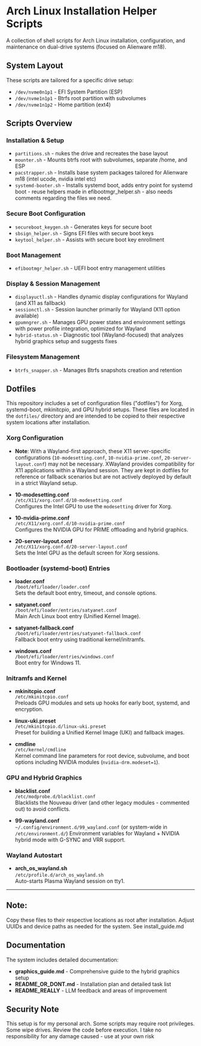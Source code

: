 # Arch Linux Installation Helper Scripts

A collection of shell scripts for Arch Linux installation, configuration, and maintenance on dual-drive systems (focused on Alienware m18).

## System Layout

These scripts are tailored for a specific drive setup:
- `/dev/nvme0n1p1` - EFI System Partition (ESP)
- `/dev/nvme1n1p1` - Btrfs root partition with subvolumes
- `/dev/nvme1n1p2` - Home partition (ext4)

## Scripts Overview

### Installation & Setup

- `partitions.sh` - nukes the drive and recreates the base layout
- `mounter.sh` - Mounts btrfs root with subvolumes, separate /home, and ESP
- `pacstrapper.sh` - Installs base system packages tailored for Alienware m18 (intel ucode, nvidia intel etc)
- `systemd-booter.sh` - Installs systemd boot, adds entry point for systemd boot - reuse helpers made in efibootmgr_helper.sh - also needs comments regarding the files we need.

### Secure Boot Configuration

- `secureboot_keygen.sh` - Generates keys for secure boot
- `sbsign_helper.sh` - Signs EFI files with secure boot keys
- `keytool_helper.sh` - Assists with secure boot key enrollment

### Boot Management

- `efibootmgr_helper.sh` - UEFI boot entry management utilities

### Display & Session Management

- `displayuctl.sh` - Handles dynamic display configurations for Wayland (and X11 as fallback)
- `sessionctl.sh` - Session launcher primarily for Wayland (X11 option available)
- `gpumngrer.sh` - Manages GPU power states and environment settings with power profile integration, optimized for Wayland
- `hybrid-status.sh` - Diagnostic tool (Wayland-focused) that analyzes hybrid graphics setup and suggests fixes

### Filesystem Management

- `btrfs_snapper.sh` - Manages Btrfs snapshots creation and retention

## Dotfiles

This repository includes a set of configuration files ("dotfiles") for Xorg, systemd-boot, mkinitcpio, and GPU hybrid setups. These files are located in the `dotfiles/` directory and are intended to be copied to their respective system locations after installation.

### Xorg Configuration

- **Note**: With a Wayland-first approach, these X11 server-specific configurations (`10-modesetting.conf`, `10-nvidia-prime.conf`, `20-server-layout.conf`) may not be necessary. XWayland provides compatibility for X11 applications within a Wayland session. They are kept in dotfiles for reference or fallback scenarios but are not actively deployed by default in a strict Wayland setup.

- **10-modesetting.conf**  
  `/etc/X11/xorg.conf.d/10-modesetting.conf`  
  Configures the Intel GPU to use the `modesetting` driver for Xorg.

- **10-nvidia-prime.conf**  
  `/etc/X11/xorg.conf.d/10-nvidia-prime.conf`  
  Configures the NVIDIA GPU for PRIME offloading and hybrid graphics.

- **20-server-layout.conf**  
  `/etc/X11/xorg.conf.d/20-server-layout.conf`  
  Sets the Intel GPU as the default screen for Xorg sessions.

### Bootloader (systemd-boot) Entries

- **loader.conf**  
  `/boot/efi/loader/loader.conf`  
  Sets the default boot entry, timeout, and console options.

- **satyanet.conf**  
  `/boot/efi/loader/entries/satyanet.conf`  
  Main Arch Linux boot entry (Unified Kernel Image).

- **satyanet-fallback.conf**  
  `/boot/efi/loader/entries/satyanet-fallback.conf`  
  Fallback boot entry using traditional kernel/initramfs.

- **windows.conf**  
  `/boot/efi/loader/entries/windows.conf`  
  Boot entry for Windows 11.

### Initramfs and Kernel

- **mkinitcpio.conf**  
  `/etc/mkinitcpio.conf`  
  Preloads GPU modules and sets up hooks for early boot, systemd, and encryption.

- **linux-uki.preset**  
  `/etc/mkinitcpio.d/linux-uki.preset`  
  Preset for building a Unified Kernel Image (UKI) and fallback images.

- **cmdline**  
  `/etc/kernel/cmdline`  
  Kernel command line parameters for root device, subvolume, and boot options including NVIDIA modules (`nvidia-drm.modeset=1`).

### GPU and Hybrid Graphics

- **blacklist.conf**  
  `/etc/modprobe.d/blacklist.conf`  
  Blacklists the Nouveau driver (and other legacy modules - commented out) to avoid conflicts.

- **99-wayland.conf**  
  `~/.config/environment.d/99_wayland.conf` (or system-wide in `/etc/environment.d/`)
  Environment variables for Wayland + NVIDIA hybrid mode with G-SYNC and VRR support.

### Wayland Autostart

- **arch_os_wayland.sh**  
  `/etc/profile.d/arch_os_wayland.sh`  
  Auto-starts Plasma Wayland session on tty1.

---

## Note: 
Copy these files to their respective locations as root after installation. Adjust UUIDs and device paths as needed for the system. See install_guide.md

## Documentation

The system includes detailed documentation:

- **graphics_guide.md** - Comprehensive guide to the hybrid graphics setup
- **README_OR_DONT.md** - Installation plan and detailed task list
- **README_REALLY** - LLM feedback and areas of improvement

## Security Note

This setup is for my personal arch. Some scripts may require root privileges. Some wipe drives. Review the code before execution. I take no responsibility for any damage caused - use at your own risk